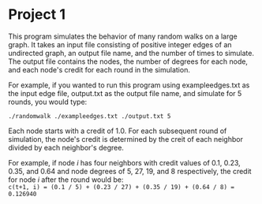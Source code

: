 # Project 1

This program simulates the behavior of many random walks on a large graph. It takes an input file consisting of positive integer edges of an undirected graph, an output file name, and the number of times to simulate. The output file contains the nodes, the number of degrees for each node, and each node's credit for each round in the simulation.

For example, if you wanted to run this program using exampleedges.txt as the input edge file, output.txt as the output file name, and simulate for 5 rounds, you would type:

	./randomwalk ./exampleedges.txt ./output.txt 5

Each node starts with a credit of 1.0. For each subsequent round of simulation, the node's credit is determined by the creit of each neighbor divided by each neighbor's degree.

For example, if node *i* has four neighbors with credit values of 0.1, 0.23, 0.35, and 0.64 and node degrees of 5, 27, 19, and 8 respectively, the credit for node *i* after the round would be:  
`c(t+1, i) = (0.1 / 5) + (0.23 / 27) + (0.35 / 19) + (0.64 / 8) = 0.126940`